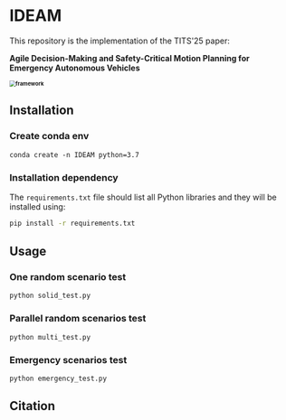 # IDEAM

This repository is the implementation of the TITS'25 paper:

**Agile Decision-Making and Safety-Critical Motion Planning for Emergency Autonomous Vehicles**

**<img src="C:\Users\sym02\Desktop\Research\Extension\codes\code_for_github\pictures\framework.png" alt="framework" style="zoom: 67%;" />**

## Installation

### Create conda env

```shell
conda create -n IDEAM python=3.7
```

### Installation dependency

The `requirements.txt` file should list all Python libraries and they will be installed using:

```bash
pip install -r requirements.txt
```

## Usage

### **One random scenario test** 

```shell
python solid_test.py
```

### **Parallel random scenarios test** 

```shell
python multi_test.py
```

### Emergency scenarios test

```shell
python emergency_test.py
```

## Citation

